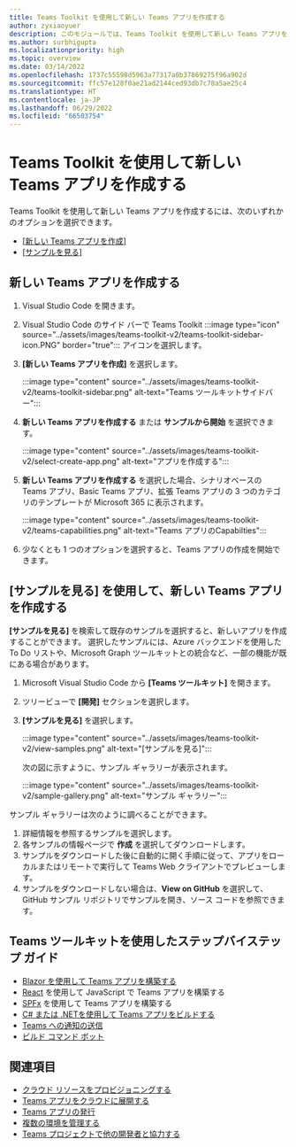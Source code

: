 ```yaml
---
title: Teams Toolkit を使用して新しい Teams アプリを作成する
author: zyxiaoyuer
description: このモジュールでは、Teams Toolkit を使用して新しい Teams アプリを作成し、ビュー サンプルを使用して新しい Teams アプリを作成する方法について説明します
ms.author: surbhigupta
ms.localizationpriority: high
ms.topic: overview
ms.date: 03/14/2022
ms.openlocfilehash: 1737c55598d5963a77317a0b37869275f96a902d
ms.sourcegitcommit: ffc57e128f0ae21ad2144ced93db7c78a5ae25c4
ms.translationtype: HT
ms.contentlocale: ja-JP
ms.lasthandoff: 06/29/2022
ms.locfileid: "66503754"
---
```

# <a name="create-a-new-teams-app-using-teams-toolkit"></a>Teams Toolkit を使用して新しい Teams アプリを作成する 

Teams Toolkit を使用して新しい Teams アプリを作成するには、次のいずれかのオプションを選択できます。

* [[新しい Teams アプリを作成]](create-new-project.md#create-a-new-teams-app)
* [[サンプルを見る]](create-new-project.md#create-a-new-teams-app-using-view-samples)

## <a name="create-a-new-teams-app"></a>新しい Teams アプリを作成する

1. Visual Studio Code を開きます。
1. Visual Studio Code のサイド バーで Teams Toolkit :::image type="icon" source="../assets/images/teams-toolkit-v2/teams-toolkit-sidebar-icon.PNG" border="true"::: アイコンを選択します。
1. **[新しい Teams アプリを作成]** を選択します。

   :::image type="content" source="../assets/images/teams-toolkit-v2/teams-toolkit-sidebar.png" alt-text="Teams ツールキットサイドバー":::

1. **新しい Teams アプリを作成する** または **サンプルから開始** を選択できます。

   :::image type="content" source="../assets/images/teams-toolkit-v2/select-create-app.png" alt-text="アプリを作成する":::

1. **新しい Teams アプリを作成する** を選択した場合、シナリオベースの Teams アプリ、Basic Teams アプリ、拡張 Teams アプリの 3 つのカテゴリのテンプレートが Microsoft 365 に表示されます。

   :::image type="content" source="../assets/images/teams-toolkit-v2/teams-capabilities.png" alt-text="Teams アプリのCapabilties":::

1. 少なくとも 1 つのオプションを選択すると、Teams アプリの作成を開始できます。

## <a name="create-a-new-teams-app-using-view-samples"></a>[サンプルを見る] を使用して、新しい Teams アプリを作成する

**[サンプルを見る]** を検索して既存のサンプルを選択すると、新しいアプリを作成することができます。 選択したサンプルには、Azure バックエンドを使用した To Do リストや、Microsoft Graph ツールキットとの統合など、一部の機能が既にある場合があります。

 1. Microsoft Visual Studio Code から **[Teams ツールキット]** を開きます。
 1. ツリービューで **[開発]** セクションを選択します。
 1. **[サンプルを見る]** を選択します。 

    :::image type="content" source="../assets/images/teams-toolkit-v2/view-samples.png" alt-text="[サンプルを見る]":::

    次の図に示すように、サンプル ギャラリーが表示されます。

    :::image type="content" source="../assets/images/teams-toolkit-v2/sample-gallery.png" alt-text="サンプル ギャラリー":::

  サンプル ギャラリーは次のように調べることができます。

  1. 詳細情報を参照するサンプルを選択します。
  1. 各サンプルの情報ページで **作成** を選択してダウンロードします。 
  1. サンプルをダウンロードした後に自動的に開く手順に従って、アプリをローカルまたはリモートで実行して Teams Web クライアントでプレビューします。
  1. サンプルをダウンロードしない場合は、**View on GitHub** を選択して、GitHub サンプル リポジトリでサンプルを開き、ソース コードを参照できます。

## <a name="step-by-step-guides-using-teams-toolkit"></a>Teams ツールキットを使用したステップバイステップ ガイド

* [Blazor を使用して Teams アプリを構築する](../sbs-gs-blazorupdate.yml)
* [React](../sbs-gs-javascript.yml) を使用して JavaScript で Teams アプリを構築する
* [SPFx](../sbs-gs-spfx.yml) を使用して Teams アプリを構築する
* [C# または .NETを使用して Teams アプリをビルドする](../sbs-gs-csharp.yml)
* [Teams への通知の送信](../sbs-gs-notificationbot.yml)
* [ビルド コマンド ボット](../sbs-gs-commandbot.yml)

## <a name="see-also"></a>関連項目

* [クラウド リソースをプロビジョニングする](provision.md)
* [Teams アプリをクラウドに展開する](deploy.md)
* [Teams アプリの発行](../concepts/deploy-and-publish/appsource/publish.md)
* [複数の環境を管理する](TeamsFx-multi-env.md)
* [Teams プロジェクトで他の開発者と協力する](TeamsFx-collaboration.md)
